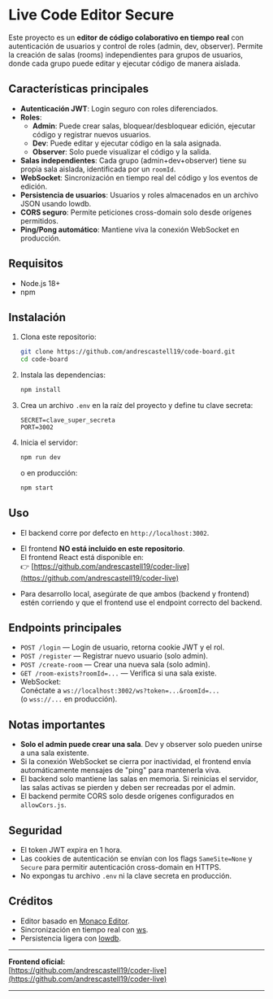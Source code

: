 
# Live Code Editor Secure

Este proyecto es un **editor de código colaborativo en tiempo real** con autenticación de usuarios y control de roles (admin, dev, observer). Permite la creación de salas (rooms) independientes para grupos de usuarios, donde cada grupo puede editar y ejecutar código de manera aislada.

## Características principales

- **Autenticación JWT**: Login seguro con roles diferenciados.
- **Roles**:
  - **Admin**: Puede crear salas, bloquear/desbloquear edición, ejecutar código y registrar nuevos usuarios.
  - **Dev**: Puede editar y ejecutar código en la sala asignada.
  - **Observer**: Solo puede visualizar el código y la salida.
- **Salas independientes**: Cada grupo (admin+dev+observer) tiene su propia sala aislada, identificada por un `roomId`.
- **WebSocket**: Sincronización en tiempo real del código y los eventos de edición.
- **Persistencia de usuarios**: Usuarios y roles almacenados en un archivo JSON usando lowdb.
- **CORS seguro**: Permite peticiones cross-domain solo desde orígenes permitidos.
- **Ping/Pong automático**: Mantiene viva la conexión WebSocket en producción.

## Requisitos

- Node.js 18+
- npm

## Instalación

1. Clona este repositorio:
   ```bash
   git clone https://github.com/andrescastell19/code-board.git
   cd code-board
   ```

2. Instala las dependencias:
   ```bash
   npm install
   ```

3. Crea un archivo `.env` en la raíz del proyecto y define tu clave secreta:
   ```
   SECRET=clave_super_secreta
   PORT=3002
   ```

4. Inicia el servidor:
   ```bash
   npm run dev
   ```
   o en producción:
   ```bash
   npm start
   ```

## Uso

- El backend corre por defecto en `http://localhost:3002`.
- El frontend **NO está incluido en este repositorio**.  
  El frontend React está disponible en:  
  👉 [https://github.com/andrescastell19/coder-live](https://github.com/andrescastell19/coder-live)

- Para desarrollo local, asegúrate de que ambos (backend y frontend) estén corriendo y que el frontend use el endpoint correcto del backend.

## Endpoints principales

- `POST /login` — Login de usuario, retorna cookie JWT y el rol.
- `POST /register` — Registrar nuevo usuario (solo admin).
- `POST /create-room` — Crear una nueva sala (solo admin).
- `GET /room-exists?roomId=...` — Verifica si una sala existe.
- WebSocket:  
  Conéctate a `ws://localhost:3002/ws?token=...&roomId=...`  
  (o `wss://...` en producción).

## Notas importantes

- **Solo el admin puede crear una sala**. Dev y observer solo pueden unirse a una sala existente.
- Si la conexión WebSocket se cierra por inactividad, el frontend envía automáticamente mensajes de "ping" para mantenerla viva.
- El backend solo mantiene las salas en memoria. Si reinicias el servidor, las salas activas se pierden y deben ser recreadas por el admin.
- El backend permite CORS solo desde orígenes configurados en `allowCors.js`.

## Seguridad

- El token JWT expira en 1 hora.
- Las cookies de autenticación se envían con los flags `SameSite=None` y `Secure` para permitir autenticación cross-domain en HTTPS.
- No expongas tu archivo `.env` ni la clave secreta en producción.

## Créditos

- Editor basado en [Monaco Editor](https://microsoft.github.io/monaco-editor/).
- Sincronización en tiempo real con [ws](https://github.com/websockets/ws).
- Persistencia ligera con [lowdb](https://github.com/typicode/lowdb).

---

**Frontend oficial:**  
[https://github.com/andrescastell19/coder-live](https://github.com/andrescastell19/coder-live)

---